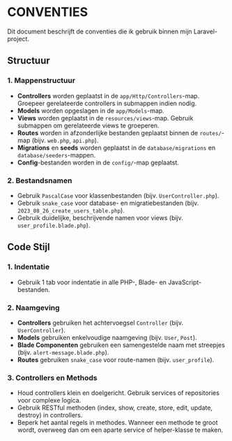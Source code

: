 # CONVENTIES

Dit document beschrijft de conventies die ik gebruik binnen mijn Laravel-project.

## Structuur

### 1. Mappenstructuur
- **Controllers** worden geplaatst in de `app/Http/Controllers`-map. Groepeer gerelateerde controllers in submappen indien nodig.
- **Models** worden opgeslagen in de `app/Models`-map.
- **Views** worden geplaatst in de `resources/views`-map. Gebruik submappen om gerelateerde views te groeperen.
- **Routes** worden in afzonderlijke bestanden geplaatst binnen de `routes/`-map (bijv. `web.php`, `api.php`).
- **Migrations** en **seeds** worden geplaatst in de `database/migrations` en `database/seeders`-mappen.
- **Config**-bestanden worden in de `config/`-map geplaatst.

### 2. Bestandsnamen
- Gebruik `PascalCase` voor klassenbestanden (bijv. `UserController.php`).
- Gebruik `snake_case` voor database- en migratiebestanden (bijv. `2023_08_26_create_users_table.php`).
- Gebruik duidelijke, beschrijvende namen voor views (bijv. `user_profile.blade.php`).

## Code Stijl

### 1. Indentatie
- Gebruik 1 tab voor indentatie in alle PHP-, Blade- en JavaScript-bestanden.

### 2. Naamgeving
- **Controllers** gebruiken het achtervoegsel `Controller` (bijv. `UserController`).
- **Models** gebruiken enkelvoudige naamgeving (bijv. `User`, `Post`).
- **Blade Componenten** gebruiken een samengestelde naam met streepjes (bijv. `alert-message.blade.php`).
- **Routes** gebruiken `snake_case` voor route-namen (bijv. `user_profile`).

### 3. Controllers en Methods
- Houd controllers klein en doelgericht. Gebruik services of repositories voor complexe logica.
- Gebruik RESTful methoden (index, show, create, store, edit, update, destroy) in controllers.
- Beperk het aantal regels in methodes. Wanneer een methode te groot wordt, overweeg dan om een aparte service of helper-klasse te maken.
